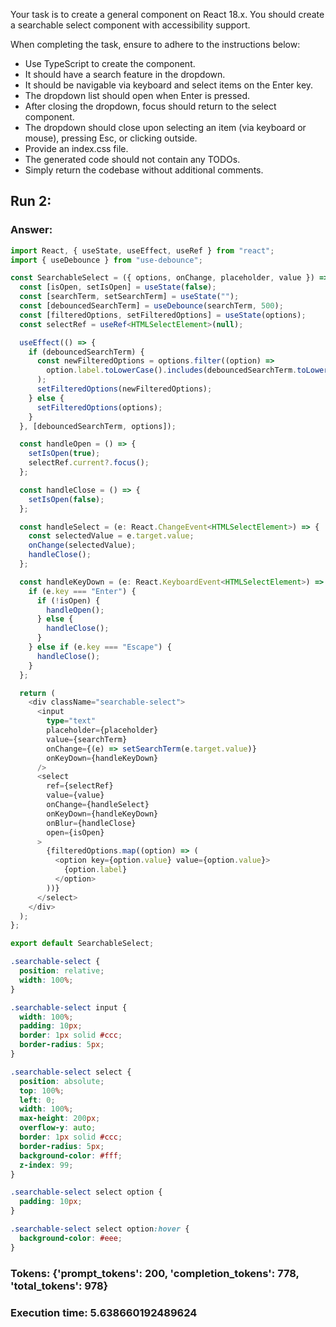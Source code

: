 Your task is to create a general component on React 18.x.
You should create a searchable select component with accessibility support.

When completing the task, ensure to adhere to the instructions below:
- Use TypeScript to create the component.
- It should have a search feature in the dropdown.
- It should be navigable via keyboard and select items on the Enter key.
- The dropdown list should open when Enter is pressed.
- After closing the dropdown, focus should return to the select component.
- The dropdown should close upon selecting an item (via keyboard or mouse), pressing Esc, or clicking outside.
- Provide an index.css file.
- The generated code should not contain any TODOs.
- Simply return the codebase without additional comments.

## Run 2:
### Answer:
```typescript
import React, { useState, useEffect, useRef } from "react";
import { useDebounce } from "use-debounce";

const SearchableSelect = ({ options, onChange, placeholder, value }) => {
  const [isOpen, setIsOpen] = useState(false);
  const [searchTerm, setSearchTerm] = useState("");
  const [debouncedSearchTerm] = useDebounce(searchTerm, 500);
  const [filteredOptions, setFilteredOptions] = useState(options);
  const selectRef = useRef<HTMLSelectElement>(null);

  useEffect(() => {
    if (debouncedSearchTerm) {
      const newFilteredOptions = options.filter((option) =>
        option.label.toLowerCase().includes(debouncedSearchTerm.toLowerCase())
      );
      setFilteredOptions(newFilteredOptions);
    } else {
      setFilteredOptions(options);
    }
  }, [debouncedSearchTerm, options]);

  const handleOpen = () => {
    setIsOpen(true);
    selectRef.current?.focus();
  };

  const handleClose = () => {
    setIsOpen(false);
  };

  const handleSelect = (e: React.ChangeEvent<HTMLSelectElement>) => {
    const selectedValue = e.target.value;
    onChange(selectedValue);
    handleClose();
  };

  const handleKeyDown = (e: React.KeyboardEvent<HTMLSelectElement>) => {
    if (e.key === "Enter") {
      if (!isOpen) {
        handleOpen();
      } else {
        handleClose();
      }
    } else if (e.key === "Escape") {
      handleClose();
    }
  };

  return (
    <div className="searchable-select">
      <input
        type="text"
        placeholder={placeholder}
        value={searchTerm}
        onChange={(e) => setSearchTerm(e.target.value)}
        onKeyDown={handleKeyDown}
      />
      <select
        ref={selectRef}
        value={value}
        onChange={handleSelect}
        onKeyDown={handleKeyDown}
        onBlur={handleClose}
        open={isOpen}
      >
        {filteredOptions.map((option) => (
          <option key={option.value} value={option.value}>
            {option.label}
          </option>
        ))}
      </select>
    </div>
  );
};

export default SearchableSelect;
```

```css
.searchable-select {
  position: relative;
  width: 100%;
}

.searchable-select input {
  width: 100%;
  padding: 10px;
  border: 1px solid #ccc;
  border-radius: 5px;
}

.searchable-select select {
  position: absolute;
  top: 100%;
  left: 0;
  width: 100%;
  max-height: 200px;
  overflow-y: auto;
  border: 1px solid #ccc;
  border-radius: 5px;
  background-color: #fff;
  z-index: 99;
}

.searchable-select select option {
  padding: 10px;
}

.searchable-select select option:hover {
  background-color: #eee;
}
```
### Tokens: {'prompt_tokens': 200, 'completion_tokens': 778, 'total_tokens': 978}
### Execution time: 5.638660192489624
